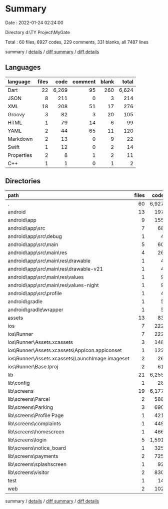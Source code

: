 # Summary

Date : 2022-01-24 02:24:00

Directory d:\TY Project\MyGate

Total : 60 files,  6927 codes, 229 comments, 331 blanks, all 7487 lines

summary / [details](details.md) / [diff summary](diff.md) / [diff details](diff-details.md)

## Languages
| language | files | code | comment | blank | total |
| :--- | ---: | ---: | ---: | ---: | ---: |
| Dart | 22 | 6,269 | 95 | 260 | 6,624 |
| JSON | 8 | 211 | 0 | 3 | 214 |
| XML | 18 | 208 | 51 | 17 | 276 |
| Groovy | 3 | 82 | 3 | 20 | 105 |
| HTML | 1 | 79 | 14 | 6 | 99 |
| YAML | 2 | 44 | 65 | 11 | 120 |
| Markdown | 2 | 13 | 0 | 9 | 22 |
| Swift | 1 | 12 | 0 | 2 | 14 |
| Properties | 2 | 8 | 1 | 2 | 11 |
| C++ | 1 | 1 | 0 | 1 | 2 |

## Directories
| path | files | code | comment | blank | total |
| :--- | ---: | ---: | ---: | ---: | ---: |
| . | 60 | 6,927 | 229 | 331 | 7,487 |
| android | 13 | 197 | 53 | 35 | 285 |
| android\app | 9 | 155 | 52 | 24 | 231 |
| android\app\src | 7 | 68 | 49 | 13 | 130 |
| android\app\src\debug | 1 | 4 | 3 | 1 | 8 |
| android\app\src\main | 5 | 60 | 43 | 11 | 114 |
| android\app\src\main\res | 4 | 26 | 32 | 6 | 64 |
| android\app\src\main\res\drawable | 1 | 4 | 7 | 2 | 13 |
| android\app\src\main\res\drawable-v21 | 1 | 4 | 7 | 2 | 13 |
| android\app\src\main\res\values | 1 | 9 | 9 | 1 | 19 |
| android\app\src\main\res\values-night | 1 | 9 | 9 | 1 | 19 |
| android\app\src\profile | 1 | 4 | 3 | 1 | 8 |
| android\gradle | 1 | 5 | 1 | 1 | 7 |
| android\gradle\wrapper | 1 | 5 | 1 | 1 | 7 |
| assets | 13 | 83 | 0 | 2 | 85 |
| ios | 7 | 222 | 2 | 9 | 233 |
| ios\Runner | 7 | 222 | 2 | 9 | 233 |
| ios\Runner\Assets.xcassets | 3 | 148 | 0 | 4 | 152 |
| ios\Runner\Assets.xcassets\AppIcon.appiconset | 1 | 122 | 0 | 1 | 123 |
| ios\Runner\Assets.xcassets\LaunchImage.imageset | 2 | 26 | 0 | 3 | 29 |
| ios\Runner\Base.lproj | 2 | 61 | 2 | 2 | 65 |
| lib | 21 | 6,255 | 85 | 253 | 6,593 |
| lib\config | 1 | 28 | 0 | 5 | 33 |
| lib\screens | 19 | 6,177 | 82 | 240 | 6,499 |
| lib\screens\Parcel | 2 | 588 | 13 | 21 | 622 |
| lib\screens\Parking | 3 | 690 | 21 | 38 | 749 |
| lib\screens\Profile Page | 1 | 421 | 4 | 13 | 438 |
| lib\screens\complaints | 1 | 449 | 6 | 14 | 469 |
| lib\screens\homescreen | 1 | 466 | 1 | 19 | 486 |
| lib\screens\login | 5 | 1,591 | 11 | 53 | 1,655 |
| lib\screens\notice_board | 1 | 325 | 5 | 12 | 342 |
| lib\screens\payments | 2 | 725 | 14 | 29 | 768 |
| lib\screens\splashscreen | 1 | 92 | 3 | 13 | 108 |
| lib\screens\visitor | 2 | 830 | 4 | 28 | 862 |
| test | 1 | 14 | 10 | 7 | 31 |
| web | 2 | 102 | 14 | 7 | 123 |

summary / [details](details.md) / [diff summary](diff.md) / [diff details](diff-details.md)
